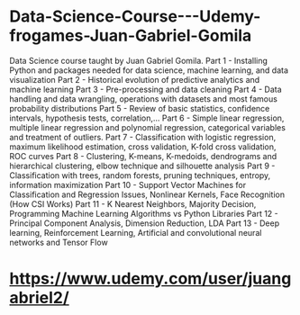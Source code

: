 # Data-Science-Course---Udemy-frogames-Juan-Gabriel-Gomila
Data Science course taught by Juan Gabriel Gomila.  Part 1 - Installing Python and packages needed for data science, machine learning, and data visualization Part 2 - Historical evolution of predictive analytics and machine learning Part 3 - Pre-processing and data cleaning Part 4 - Data handling and data wrangling, operations with datasets and most famous probability distributions Part 5 - Review of basic statistics, confidence intervals, hypothesis tests, correlation,... Part 6 - Simple linear regression, multiple linear regression and polynomial regression, categorical variables and treatment of outliers. Part 7 - Classification with logistic regression, maximum likelihood estimation, cross validation, K-fold cross validation, ROC curves Part 8 - Clustering, K-means, K-medoids, dendrograms and hierarchical clustering, elbow technique and silhouette analysis Part 9 - Classification with trees, random forests, pruning techniques, entropy, information maximization Part 10 - Support Vector Machines for Classification and Regression Issues, Nonlinear Kernels, Face Recognition (How CSI Works) Part 11 - K Nearest Neighbors, Majority Decision, Programming Machine Learning Algorithms vs Python Libraries Part 12 - Principal Component Analysis, Dimension Reduction, LDA Part 13 - Deep learning, Reinforcement Learning, Artificial and convolutional neural networks and Tensor Flow


# https://www.udemy.com/user/juangabriel2/
